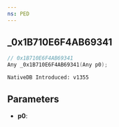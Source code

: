 ```yaml
---
ns: PED
---
```

## _0x1B710E6F4AB69341

```c
// 0x1B710E6F4AB69341
Any _0x1B710E6F4AB69341(Any p0);
```

```
NativeDB Introduced: v1355
```

## Parameters
* **p0**:
